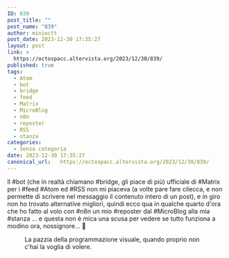 ```yaml
---
ID: 839
post_title: ""
post_name: "839"
author: minioctt
post_date: 2023-12-30 17:35:27
layout: post
link: >
  https://octospacc.altervista.org/2023/12/30/839/
published: true
tags:
  - Atom
  - bot
  - bridge
  - feed
  - Matrix
  - MicroBlog
  - n8n
  - reposter
  - RSS
  - stanza
categories:
  - Senza categoria
date: 2023-12-30 17:35:27
canonical_url:   https://octospacc.altervista.org/2023/12/30/839/
---
```

<!-- wp:paragraph -->
<p>Il #bot (che in realtà chiamano #bridge, gli piace di più) ufficiale di #Matrix per i #feed #Atom ed #RSS non mi piaceva (a volte pare fare cilecca, e non permette di scrivere nel messaggio il contenuto intero di un post), e in giro non ho trovato alternative migliori, quindi ecco qua in qualche quarto d'ora che ho fatto al volo con #n8n un mio #reposter dal #MicroBlog alla mia #stanza ... e questa non è mica una scusa per vedere se tutto funziona a modino ora, nossignore... 🤫️</p>
<!-- /wp:paragraph -->

<!-- wp:paragraph -->
<p></p>
<!-- /wp:paragraph -->

<!-- wp:image {"id":840,"sizeSlug":"large","linkDestination":"none"} -->
<figure class="wp-block-image size-large"><img src="{{site.cdnurl}}/assets/uploads/2023/12/image-24-960x251.png" alt="" class="wp-image-840"/><figcaption class="wp-element-caption">La pazzia della programmazione visuale, quando proprio non c'hai la voglia di volere.</figcaption></figure>
<!-- /wp:image -->